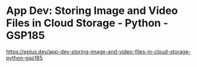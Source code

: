# App Dev: Storing Image and Video Files in Cloud Storage - Python - GSP185

<https://eplus.dev/app-dev-storing-image-and-video-files-in-cloud-storage-python-gsp185>